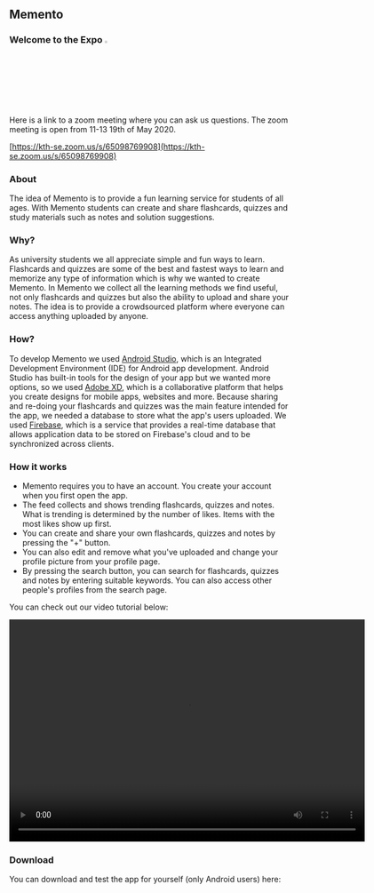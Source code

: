 ## Memento

### Welcome to the Expo  <img width='3%' src="hatt.png?raw=true"/> 

Here is a link to a zoom meeting where you can ask us questions. The zoom meeting is open from 11-13 19th of May 2020. 

[https://kth-se.zoom.us/s/65098769908](https://kth-se.zoom.us/s/65098769908)

### About
The idea of Memento is to provide a fun learning service for students of all ages. With Memento students can create and share flashcards, quizzes and study materials such as notes and solution suggestions. 

### Why?
As university students we all appreciate simple and fun ways to learn. Flashcards and quizzes are some of the best and fastest ways to learn and memorize any type of information which is why we wanted to create Memento. In Memento we collect all the learning methods we find useful, not only flashcards and quizzes but also the ability to upload and share your notes. The idea is to provide a crowdsourced platform where everyone can access anything uploaded by anyone.

### How? 
To develop Memento we used [Android Studio](https://developer.android.com/), which is an Integrated Development Environment (IDE) for Android app development. Android Studio has built-in tools for the design of your app but we wanted more options, so we used [Adobe XD](https://www.adobe.com/se/products/xd.html), which is a collaborative platform that helps you create designs for mobile apps, websites and more. Because sharing and re-doing your flashcards and quizzes was the main feature intended for the app, we needed a database to store what the app's users uploaded. We used [Firebase](https://firebase.google.com/), which is a service that provides a real-time database that allows application data to be stored on Firebase's cloud and to be synchronized across clients.

### How it works
* Memento requires you to have an account. You create your account when you first open the app.
* The feed collects and shows trending flashcards, quizzes and notes. What is trending is determined by the number of likes. Items with the most likes show up first.
* You can create and share your own flashcards, quizzes and notes by pressing the "+" button.
* You can also edit and remove what you've uploaded and change your profile picture from your profile page.
* By pressing the search button, you can search for flashcards, quizzes and notes by entering suitable keywords. You can also access other people's profiles from the search page.

You can check out our video tutorial below:

<video src="Memento trailer.mp4" width="640" height="400" controls preload></video>

### Download

You can download and test the app for yourself (only Android users) here:
